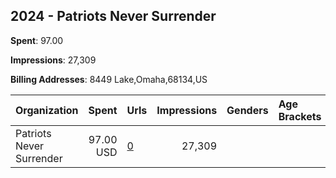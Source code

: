## 2024 - Patriots Never Surrender 
**Spent**: 97.00

**Impressions**: 27,309

**Billing Addresses**: 8449 Lake,Omaha,68134,US

|Organization|Spent|Urls|Impressions|Genders|Age Brackets|Country Codes|
|:---|---:|:---|---:|:---|:---|:---|
|Patriots Never Surrender|97.00 USD|[0](https://www.snap.com/political-ads/asset/e163a3e39132672c23ddec731498d4ef3cd0782918af89cbc5fcc3e7ee6affe3?mediaType=png)|27,309|||united states|
